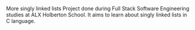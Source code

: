 More singly linked lists Project done during Full Stack Software Engineering studies at ALX Holberton School. It aims to learn about singly linked lists in C language.
